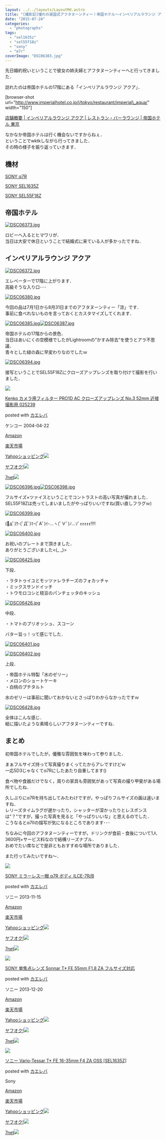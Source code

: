 ```yaml
---
layout: ../../layouts/LayoutMd.astro
title: "[撮影記]憧れの英国式アフタヌーンティー！帝国ホテル～インペリアルラウンジ アクア～"
date: "2015-07-24"
categories: 
  - "photographs"
tags: 
  - "sel1635z"
  - "sel55f18z"
  - "sony"
  - "α7r"
coverImage: "DSC06383.jpg"
---
```


先日婚約祝いということで彼女の姉夫婦とアフタヌーンティーへと行ってきました．

訪れたのは帝国ホテルの17階にある「インペリアルラウンジ アクア」．

\[browser-shot url="http://www.imperialhotel.co.jp/j/tokyo/restaurant/imperial\_aqua/" width="150"\]

[店舗概要 | インペリアルラウンジ アクア | レストラン・バーラウンジ | 帝国ホテル 東京](http://www.imperialhotel.co.jp/j/tokyo/restaurant/imperial_aqua/)

なかなか帝国ホテルは行く機会ないですからねぇ．  
ということでwktkしながら行ってきました．  
その時の様子を振り返っていきます．

## 機材

[SONY α7R](//mizuka123.net/category/camera/%e6%92%ae%e5%bd%b1%e6%a9%9f%e6%9d%90/sony-%ce%b17r/)

[SONY SEL1635Z](//mizuka123.net/category/camera/%e6%92%ae%e5%bd%b1%e6%a9%9f%e6%9d%90/sony-sel1635z/)

[SONY SEL55F18Z](//mizuka123.net/category/camera/%e6%92%ae%e5%bd%b1%e6%a9%9f%e6%9d%90/sony-sel55f18z/)

## 帝国ホテル

[![DSC06373.jpg](images/19292739863_72aa0c3597_b.jpg)](https://www.flickr.com/photos/67522130@N08/19292739863/ "DSC06373.jpg")

ロビーへ入るとヒマワリが．  
当日は大安で休日ということで結婚式に来ている人が多かったですね．

## インペリアルラウンジ アクア

[![DSC06372.jpg](images/19725654470_d3b69c4d35_b.jpg)](https://www.flickr.com/photos/67522130@N08/19725654470/ "DSC06372.jpg")

エレベーターで17階に上がります．  
高級そうな入り口･･･

[![DSC06380.jpg](images/19727052619_cb65956ce5_b.jpg)](https://www.flickr.com/photos/67522130@N08/19727052619/ "DSC06380.jpg")

今回の品は7月1日から8月31日までのアフタヌーンティー「涼」です．  
事前に食べれないものを言っておくとカスタマイズしてくれます．

[![DSC06385.jpg](images/19291123514_1ec71240ca_b.jpg)](https://www.flickr.com/photos/67522130@N08/19291123514/ "DSC06385.jpg")[![DSC06387.jpg](images/19725722858_8b3377a9b0_b.jpg)](https://www.flickr.com/photos/67522130@N08/19725722858/ "DSC06387.jpg")

帝国ホテルの17階からの景色．  
当日はあいにくの空模様でしたがLightroomの”かすみ除去”を使うとアラ不思議．  
青々とした緑の森に早変わりなのでしたｗ

[![DSC06394.jpg](images/19727090959_0170d793ec_b.jpg)](https://www.flickr.com/photos/67522130@N08/19727090959/ "DSC06394.jpg")

接写ということでSEL55F18Zにクローズアップレンズを取り付けて撮影を行いました．

[![](images/41VDvDMhB5L._SL160_.jpg)](https://www.amazon.co.jp/exec/obidos/ASIN/B000PJ59U2/mizuka123-22/ref=nosim/)

[Kenko カメラ用フィルター PRO1D AC クローズアップレンズ No.3 52mm 近接撮影用 025239](https://www.amazon.co.jp/exec/obidos/ASIN/B000PJ59U2/mizuka123-22/ref=nosim/)

posted with [カエレバ](http://kaereba.com)

ケンコー 2004-04-22

[Amazon](http://www.amazon.co.jp/gp/search?keywords=Kenko%20%83J%83%81%83%89%97p%83t%83B%83%8B%83%5E%81%5B%20PRO1D%20AC%20%83N%83%8D%81%5B%83Y%83A%83b%83v%83%8C%83%93%83Y%20No.3%2052mm%20%8B%DF%90%DA%8EB%89e%97p%20025239&__mk_ja_JP=%83J%83%5E%83J%83i&tag=mizuka123-22)

[楽天市場](http://hb.afl.rakuten.co.jp/hgc/032b53ee.4b34c5ee.0f4a541e.f440145e/?pc=http%3A%2F%2Fsearch.rakuten.co.jp%2Fsearch%2Fmall%2FKenko%2520%25E3%2582%25AB%25E3%2583%25A1%25E3%2583%25A9%25E7%2594%25A8%25E3%2583%2595%25E3%2582%25A3%25E3%2583%25AB%25E3%2582%25BF%25E3%2583%25BC%2520PRO1D%2520AC%2520%25E3%2582%25AF%25E3%2583%25AD%25E3%2583%25BC%25E3%2582%25BA%25E3%2582%25A2%25E3%2583%2583%25E3%2583%2597%25E3%2583%25AC%25E3%2583%25B3%25E3%2582%25BA%2520No.3%252052mm%2520%25E8%25BF%2591%25E6%258E%25A5%25E6%2592%25AE%25E5%25BD%25B1%25E7%2594%25A8%2520025239%2F-%2Ff.1-p.1-s.1-sf.0-st.A-v.2%3Fx%3D0%26scid%3Daf_ich_link_urltxt%26m%3Dhttp%3A%2F%2Fm.rakuten.co.jp%2F)

[Yahooショッピング![](//ad.jp.ap.valuecommerce.com/servlet/gifbanner?sid=3066752&pid=881990642)](//ck.jp.ap.valuecommerce.com/servlet/referral?sid=3066752&pid=881990642&vc_url=http%3A%2F%2Fsearch.shopping.yahoo.co.jp%2Fsearch%3Fp%3DKenko%2520%25E3%2582%25AB%25E3%2583%25A1%25E3%2583%25A9%25E7%2594%25A8%25E3%2583%2595%25E3%2582%25A3%25E3%2583%25AB%25E3%2582%25BF%25E3%2583%25BC%2520PRO1D%2520AC%2520%25E3%2582%25AF%25E3%2583%25AD%25E3%2583%25BC%25E3%2582%25BA%25E3%2582%25A2%25E3%2583%2583%25E3%2583%2597%25E3%2583%25AC%25E3%2583%25B3%25E3%2582%25BA%2520No.3%252052mm%2520%25E8%25BF%2591%25E6%258E%25A5%25E6%2592%25AE%25E5%25BD%25B1%25E7%2594%25A8%2520025239)

[ヤフオク!![](//ad.jp.ap.valuecommerce.com/servlet/gifbanner?sid=3066752&pid=881990645)](//ck.jp.ap.valuecommerce.com/servlet/referral?sid=3066752&pid=881990645&vc_url=http%3A%2F%2Fauctions.search.yahoo.co.jp%2Fsearch%3Fvo%3D%26ve%3D%26auccat%3D0%26aucminprice%3D%26aucmaxprice%3D%26aucmin_bidorbuy_price%3D%26aucmax_bidorbuy_price%3D%26loc_cd%3D0%26abatch%3D0%26istatus%3D0%26filtered%3D1%26ei%3DUTF-8%26tab_ex%3Dcommerce%26va%3DKenko%2520%25E3%2582%25AB%25E3%2583%25A1%25E3%2583%25A9%25E7%2594%25A8%25E3%2583%2595%25E3%2582%25A3%25E3%2583%25AB%25E3%2582%25BF%25E3%2583%25BC%2520PRO1D%2520AC%2520%25E3%2582%25AF%25E3%2583%25AD%25E3%2583%25BC%25E3%2582%25BA%25E3%2582%25A2%25E3%2583%2583%25E3%2583%2597%25E3%2583%25AC%25E3%2583%25B3%25E3%2582%25BA%2520No.3%252052mm%2520%25E8%25BF%2591%25E6%258E%25A5%25E6%2592%25AE%25E5%25BD%25B1%25E7%2594%25A8%2520025239)

[7net![](http://atq.ad.valuecommerce.com/servlet/atq/gifbanner?sid=3066752&pid=881990643)](//ck.jp.ap.valuecommerce.com/servlet/referral?sid=3066752&pid=881990643&vc_url=http%3A%2F%2Fwww.7netshopping.jp%2Fall%2Fsearch_result%2F-%2Fbprice%2Foff%2Fsort%2F0%2Fkword_in%2FKenko%2520%25E3%2582%25AB%25E3%2583%25A1%25E3%2583%25A9%25E7%2594%25A8%25E3%2583%2595%25E3%2582%25A3%25E3%2583%25AB%25E3%2582%25BF%25E3%2583%25BC%2520PRO1D%2520AC%2520%25E3%2582%25AF%25E3%2583%25AD%25E3%2583%25BC%25E3%2582%25BA%25E3%2582%25A2%25E3%2583%2583%25E3%2583%2597%25E3%2583%25AC%25E3%2583%25B3%25E3%2582%25BA%2520No.3%252052mm%2520%25E8%25BF%2591%25E6%258E%25A5%25E6%2592%25AE%25E5%25BD%25B1%25E7%2594%25A8%2520025239%2FallGoods%2Fon%2Fsubmit.x%2F30%2Fdisp_result%2F1%2Fsubmit.y%2F9%2Fprvlg%2Foff%2Fnobuy%2Fon%2FsetProduct%2Foff%2Foop%2Fon%2Fctgy%2Fall%2FfromKeywordSearch%2Ftrue)

[![DSC06396.jpg](images/19727100609_221d94d422_b.jpg)](https://www.flickr.com/photos/67522130@N08/19727100609/ "DSC06396.jpg")[![DSC06398.jpg](images/19887556266_e1ae0916f1_b.jpg)](https://www.flickr.com/photos/67522130@N08/19887556266/ "DSC06398.jpg")

フルサイズ×ツァイスということでコントラストの高い写真が撮れました．  
SEL55F18Zは売ってしまいましたがやっぱりいいですね(買い直しフラグｗ)

[![DSC06399.jpg](images/19918857531_4325631509_b.jpg)](https://www.flickr.com/photos/67522130@N08/19918857531/ "DSC06399.jpg")

(ﾟдﾟ)ｳ-(ﾟДﾟ)ﾏｰ(ﾟAﾟ)ｲ-…ヽ(ﾟ∀ﾟ)ﾉ…ｿﾞｫｫｫｫｫ!!!!

[![DSC06400.jpg](images/19918864021_6cb7cb5494_b.jpg)](https://www.flickr.com/photos/67522130@N08/19918864021/ "DSC06400.jpg")

お祝いのプレートまで頂きました．  
ありがとうございました<(\_ \_)>

[![DSC06425.jpg](images/19887602646_863c793e21_b.jpg)](https://www.flickr.com/photos/67522130@N08/19887602646/ "DSC06425.jpg")

下段．

・ラタトゥイユとモッツァレラチーズのフォカッチャ  
・ミックスサンドイッチ  
・トウモロコシと枝豆のパンチェッタのキッシュ

[![DSC06426.jpg](images/19918906141_bdbe58a453_b.jpg)](https://www.flickr.com/photos/67522130@N08/19918906141/ "DSC06426.jpg")

中段．

・トマトのブリオッシュ、スコーン

バター旨っ！って感じでした．

[![DSC06401.jpg](images/19292849673_291236af22_b.jpg)](https://www.flickr.com/photos/67522130@N08/19292849673/ "DSC06401.jpg")

[![DSC06402.jpg](images/19292858423_c9aaace33f_b.jpg)](https://www.flickr.com/photos/67522130@N08/19292858423/ "DSC06402.jpg")

上段．

・帝国ホテル特製「水のゼリー」  
・メロンのショートケーキ  
・白桃のプチタルト

水のゼリーは事前に聞いておかないとさっぱりわからなかったですｗ

[![DSC06428.jpg](images/19725811958_41dc37c0ac_b.jpg)](https://www.flickr.com/photos/67522130@N08/19725811958/ "DSC06428.jpg")

全体はこんな感じ．  
絵に描いたような素晴らしいアフタヌーンティーですね．

## まとめ

初帝国ホテルでしたが，優雅な雰囲気を味わって参りました．

まぁフルサイズ持って写真撮りまくってたからアレですけどｗ  
一応5D3じゃなくてα7Rにしたあたり自重してます()

食べ物や食器だけでなく，周りの家具も雰囲気があって写真の撮り甲斐がある場所でしたね．

久しぶりにα7Rを持ち出してみたわけですが，やっぱりフルサイズの画は違いますね．  
レリーズタイムラグが遅かったり，シャッターが深かったりとレスポンスは"？"ですが，撮った写真を見ると「やっぱりいいな」と思えるのでした．  
こうなるとα7Ⅱの描写が気になるところであります･･･

ちなみに今回のアフタヌーンティーですが，ドリンクが食前・食後について1人3600円+サービス料なので結構リーズナブル．  
おめでたい席などで是非ともおすすめな場所でありました．

また行ってみたいですね～．

[![](images/41SSfTbp1CL._SL160_.jpg)](https://www.amazon.co.jp/exec/obidos/ASIN/B00FXKLN58/mizuka123-22/ref=nosim/)

[SONY ミラーレス一眼 α7R ボディ ILCE-7R/B](https://www.amazon.co.jp/exec/obidos/ASIN/B00FXKLN58/mizuka123-22/ref=nosim/)

posted with [カエレバ](http://kaereba.com)

ソニー 2013-11-15

[Amazon](http://www.amazon.co.jp/gp/search?keywords=SONY%20%83~%83%89%81%5B%83%8C%83X%88%EA%8A%E1%20%83%BF7R%20%83%7B%83f%83B%20ILCE-7R%2FB&__mk_ja_JP=%83J%83%5E%83J%83i&tag=mizuka123-22)

[楽天市場](http://hb.afl.rakuten.co.jp/hgc/032b53ee.4b34c5ee.0f4a541e.f440145e/?pc=http%3A%2F%2Fsearch.rakuten.co.jp%2Fsearch%2Fmall%2FSONY%2520%25E3%2583%259F%25E3%2583%25A9%25E3%2583%25BC%25E3%2583%25AC%25E3%2582%25B9%25E4%25B8%2580%25E7%259C%25BC%2520%25CE%25B17R%2520%25E3%2583%259C%25E3%2583%2587%25E3%2582%25A3%2520ILCE-7R%252FB%2F-%2Ff.1-p.1-s.1-sf.0-st.A-v.2%3Fx%3D0%26scid%3Daf_ich_link_urltxt%26m%3Dhttp%3A%2F%2Fm.rakuten.co.jp%2F)

[Yahooショッピング![](//ad.jp.ap.valuecommerce.com/servlet/gifbanner?sid=3066752&pid=881990642)](//ck.jp.ap.valuecommerce.com/servlet/referral?sid=3066752&pid=881990642&vc_url=http%3A%2F%2Fsearch.shopping.yahoo.co.jp%2Fsearch%3Fp%3DSONY%2520%25E3%2583%259F%25E3%2583%25A9%25E3%2583%25BC%25E3%2583%25AC%25E3%2582%25B9%25E4%25B8%2580%25E7%259C%25BC%2520%25CE%25B17R%2520%25E3%2583%259C%25E3%2583%2587%25E3%2582%25A3%2520ILCE-7R%252FB)

[ヤフオク!![](//ad.jp.ap.valuecommerce.com/servlet/gifbanner?sid=3066752&pid=881990645)](//ck.jp.ap.valuecommerce.com/servlet/referral?sid=3066752&pid=881990645&vc_url=http%3A%2F%2Fauctions.search.yahoo.co.jp%2Fsearch%3Fvo%3D%26ve%3D%26auccat%3D0%26aucminprice%3D%26aucmaxprice%3D%26aucmin_bidorbuy_price%3D%26aucmax_bidorbuy_price%3D%26loc_cd%3D0%26abatch%3D0%26istatus%3D0%26filtered%3D1%26ei%3DUTF-8%26tab_ex%3Dcommerce%26va%3DSONY%2520%25E3%2583%259F%25E3%2583%25A9%25E3%2583%25BC%25E3%2583%25AC%25E3%2582%25B9%25E4%25B8%2580%25E7%259C%25BC%2520%25CE%25B17R%2520%25E3%2583%259C%25E3%2583%2587%25E3%2582%25A3%2520ILCE-7R%252FB)

[7net![](http://atq.ad.valuecommerce.com/servlet/atq/gifbanner?sid=3066752&pid=881990643)](//ck.jp.ap.valuecommerce.com/servlet/referral?sid=3066752&pid=881990643&vc_url=http%3A%2F%2Fwww.7netshopping.jp%2Fall%2Fsearch_result%2F-%2Fbprice%2Foff%2Fsort%2F0%2Fkword_in%2FSONY%2520%25E3%2583%259F%25E3%2583%25A9%25E3%2583%25BC%25E3%2583%25AC%25E3%2582%25B9%25E4%25B8%2580%25E7%259C%25BC%2520%25CE%25B17R%2520%25E3%2583%259C%25E3%2583%2587%25E3%2582%25A3%2520ILCE-7R%252FB%2FallGoods%2Fon%2Fsubmit.x%2F30%2Fdisp_result%2F1%2Fsubmit.y%2F9%2Fprvlg%2Foff%2Fnobuy%2Fon%2FsetProduct%2Foff%2Foop%2Fon%2Fctgy%2Fall%2FfromKeywordSearch%2Ftrue)

[![](images/41MGNTkW0pL._SL160_.jpg)](https://www.amazon.co.jp/exec/obidos/ASIN/B00FYOF61K/mizuka123-22/ref=nosim/)

[SONY 単焦点レンズ Sonnar T\* FE 55mm F1.8 ZA フルサイズ対応](https://www.amazon.co.jp/exec/obidos/ASIN/B00FYOF61K/mizuka123-22/ref=nosim/)

posted with [カエレバ](http://kaereba.com)

ソニー 2013-12-20

[Amazon](http://www.amazon.co.jp/gp/search?keywords=SONY%20%92P%8F%C5%93_%83%8C%83%93%83Y%20Sonnar%20T%2A%20FE%2055mm%20F1.8%20ZA%20%83t%83%8B%83T%83C%83Y%91%CE%89%9E&__mk_ja_JP=%83J%83%5E%83J%83i&tag=mizuka123-22)

[楽天市場](http://hb.afl.rakuten.co.jp/hgc/032b53ee.4b34c5ee.0f4a541e.f440145e/?pc=http%3A%2F%2Fsearch.rakuten.co.jp%2Fsearch%2Fmall%2FSONY%2520%25E5%258D%2598%25E7%2584%25A6%25E7%2582%25B9%25E3%2583%25AC%25E3%2583%25B3%25E3%2582%25BA%2520Sonnar%2520T%252A%2520FE%252055mm%2520F1.8%2520ZA%2520%25E3%2583%2595%25E3%2583%25AB%25E3%2582%25B5%25E3%2582%25A4%25E3%2582%25BA%25E5%25AF%25BE%25E5%25BF%259C%2F-%2Ff.1-p.1-s.1-sf.0-st.A-v.2%3Fx%3D0%26scid%3Daf_ich_link_urltxt%26m%3Dhttp%3A%2F%2Fm.rakuten.co.jp%2F)

[Yahooショッピング![](//ad.jp.ap.valuecommerce.com/servlet/gifbanner?sid=3066752&pid=881990642)](//ck.jp.ap.valuecommerce.com/servlet/referral?sid=3066752&pid=881990642&vc_url=http%3A%2F%2Fsearch.shopping.yahoo.co.jp%2Fsearch%3Fp%3DSONY%2520%25E5%258D%2598%25E7%2584%25A6%25E7%2582%25B9%25E3%2583%25AC%25E3%2583%25B3%25E3%2582%25BA%2520Sonnar%2520T%252A%2520FE%252055mm%2520F1.8%2520ZA%2520%25E3%2583%2595%25E3%2583%25AB%25E3%2582%25B5%25E3%2582%25A4%25E3%2582%25BA%25E5%25AF%25BE%25E5%25BF%259C)

[ヤフオク!![](//ad.jp.ap.valuecommerce.com/servlet/gifbanner?sid=3066752&pid=881990645)](//ck.jp.ap.valuecommerce.com/servlet/referral?sid=3066752&pid=881990645&vc_url=http%3A%2F%2Fauctions.search.yahoo.co.jp%2Fsearch%3Fvo%3D%26ve%3D%26auccat%3D0%26aucminprice%3D%26aucmaxprice%3D%26aucmin_bidorbuy_price%3D%26aucmax_bidorbuy_price%3D%26loc_cd%3D0%26abatch%3D0%26istatus%3D0%26filtered%3D1%26ei%3DUTF-8%26tab_ex%3Dcommerce%26va%3DSONY%2520%25E5%258D%2598%25E7%2584%25A6%25E7%2582%25B9%25E3%2583%25AC%25E3%2583%25B3%25E3%2582%25BA%2520Sonnar%2520T%252A%2520FE%252055mm%2520F1.8%2520ZA%2520%25E3%2583%2595%25E3%2583%25AB%25E3%2582%25B5%25E3%2582%25A4%25E3%2582%25BA%25E5%25AF%25BE%25E5%25BF%259C)

[7net![](http://atq.ad.valuecommerce.com/servlet/atq/gifbanner?sid=3066752&pid=881990643)](//ck.jp.ap.valuecommerce.com/servlet/referral?sid=3066752&pid=881990643&vc_url=http%3A%2F%2Fwww.7netshopping.jp%2Fall%2Fsearch_result%2F-%2Fbprice%2Foff%2Fsort%2F0%2Fkword_in%2FSONY%2520%25E5%258D%2598%25E7%2584%25A6%25E7%2582%25B9%25E3%2583%25AC%25E3%2583%25B3%25E3%2582%25BA%2520Sonnar%2520T%252A%2520FE%252055mm%2520F1.8%2520ZA%2520%25E3%2583%2595%25E3%2583%25AB%25E3%2582%25B5%25E3%2582%25A4%25E3%2582%25BA%25E5%25AF%25BE%25E5%25BF%259C%2FallGoods%2Fon%2Fsubmit.x%2F30%2Fdisp_result%2F1%2Fsubmit.y%2F9%2Fprvlg%2Foff%2Fnobuy%2Fon%2FsetProduct%2Foff%2Foop%2Fon%2Fctgy%2Fall%2FfromKeywordSearch%2Ftrue)

[![](images/41n4Q9z2xwL._SL160_.jpg)](https://www.amazon.co.jp/exec/obidos/ASIN/B00NGTN25C/mizuka123-22/ref=nosim/)

[ソニー Vario-Tessar T\* FE 16-35mm F4 ZA OSS \[SEL1635Z\]](https://www.amazon.co.jp/exec/obidos/ASIN/B00NGTN25C/mizuka123-22/ref=nosim/)

posted with [カエレバ](http://kaereba.com)

Sony

[Amazon](http://www.amazon.co.jp/gp/search?keywords=%83%5C%83j%81%5B%20Vario-Tessar%20T%2A%20FE%2016-35mm%20F4%20ZA%20OSS%20%5BSEL1635Z%5D&__mk_ja_JP=%83J%83%5E%83J%83i&tag=mizuka123-22)

[楽天市場](http://hb.afl.rakuten.co.jp/hgc/032b53ee.4b34c5ee.0f4a541e.f440145e/?pc=http%3A%2F%2Fsearch.rakuten.co.jp%2Fsearch%2Fmall%2F%25E3%2582%25BD%25E3%2583%258B%25E3%2583%25BC%2520Vario-Tessar%2520T%252A%2520FE%252016-35mm%2520F4%2520ZA%2520OSS%2520%255BSEL1635Z%255D%2F-%2Ff.1-p.1-s.1-sf.0-st.A-v.2%3Fx%3D0%26scid%3Daf_ich_link_urltxt%26m%3Dhttp%3A%2F%2Fm.rakuten.co.jp%2F)

[Yahooショッピング![](//ad.jp.ap.valuecommerce.com/servlet/gifbanner?sid=3066752&pid=881990642)](//ck.jp.ap.valuecommerce.com/servlet/referral?sid=3066752&pid=881990642&vc_url=http%3A%2F%2Fsearch.shopping.yahoo.co.jp%2Fsearch%3Fp%3D%25E3%2582%25BD%25E3%2583%258B%25E3%2583%25BC%2520Vario-Tessar%2520T%252A%2520FE%252016-35mm%2520F4%2520ZA%2520OSS%2520%255BSEL1635Z%255D)

[ヤフオク!![](//ad.jp.ap.valuecommerce.com/servlet/gifbanner?sid=3066752&pid=881990645)](//ck.jp.ap.valuecommerce.com/servlet/referral?sid=3066752&pid=881990645&vc_url=http%3A%2F%2Fauctions.search.yahoo.co.jp%2Fsearch%3Fvo%3D%26ve%3D%26auccat%3D0%26aucminprice%3D%26aucmaxprice%3D%26aucmin_bidorbuy_price%3D%26aucmax_bidorbuy_price%3D%26loc_cd%3D0%26abatch%3D0%26istatus%3D0%26filtered%3D1%26ei%3DUTF-8%26tab_ex%3Dcommerce%26va%3D%25E3%2582%25BD%25E3%2583%258B%25E3%2583%25BC%2520Vario-Tessar%2520T%252A%2520FE%252016-35mm%2520F4%2520ZA%2520OSS%2520%255BSEL1635Z%255D)

[7net![](http://atq.ad.valuecommerce.com/servlet/atq/gifbanner?sid=3066752&pid=881990643)](//ck.jp.ap.valuecommerce.com/servlet/referral?sid=3066752&pid=881990643&vc_url=http%3A%2F%2Fwww.7netshopping.jp%2Fall%2Fsearch_result%2F-%2Fbprice%2Foff%2Fsort%2F0%2Fkword_in%2F%25E3%2582%25BD%25E3%2583%258B%25E3%2583%25BC%2520Vario-Tessar%2520T%252A%2520FE%252016-35mm%2520F4%2520ZA%2520OSS%2520%255BSEL1635Z%255D%2FallGoods%2Fon%2Fsubmit.x%2F30%2Fdisp_result%2F1%2Fsubmit.y%2F9%2Fprvlg%2Foff%2Fnobuy%2Fon%2FsetProduct%2Foff%2Foop%2Fon%2Fctgy%2Fall%2FfromKeywordSearch%2Ftrue)

